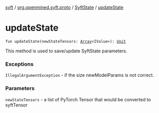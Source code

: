 [syft](../../index.md) / [org.openmined.syft.proto](../index.md) / [SyftState](index.md) / [updateState](./update-state.md)

# updateState

`fun updateState(newStateTensors: `[`Array`](https://kotlinlang.org/api/latest/jvm/stdlib/kotlin/-array/index.html)`<IValue>): `[`Unit`](https://kotlinlang.org/api/latest/jvm/stdlib/kotlin/-unit/index.html)

This method is used to save/update SyftState parameters.

### Exceptions

`IllegalArgumentException` - if the size newModelParams is not correct.

### Parameters

`newStateTensors` - a list of PyTorch Tensor that would be converted to syftTensor